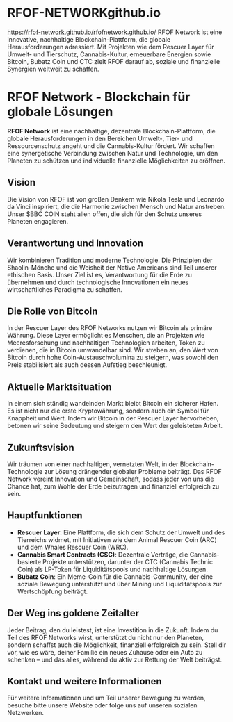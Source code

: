 # RFOF-NETWORKgithub.io
https://rfof-network.github.io/rfofnetwork.github.io/
RFOF Network ist eine innovative, nachhaltige Blockchain-Plattform, die globale Herausforderungen adressiert. Mit Projekten wie dem Rescuer Layer für Umwelt- und Tierschutz, Cannabis-Kultur, erneuerbare Energien sowie Bitcoin, Bubatz Coin und CTC zielt RFOF darauf ab, soziale und finanzielle Synergien weltweit zu schaffen.
# RFOF Network - Blockchain für globale Lösungen

**RFOF Network** ist eine nachhaltige, dezentrale Blockchain-Plattform, die globale Herausforderungen in den Bereichen Umwelt-, Tier- und Ressourcenschutz angeht und die Cannabis-Kultur fördert. Wir schaffen eine synergetische Verbindung zwischen Natur und Technologie, um den Planeten zu schützen und individuelle finanzielle Möglichkeiten zu eröffnen.

## Vision

Die Vision von RFOF ist von großen Denkern wie Nikola Tesla und Leonardo da Vinci inspiriert, die die Harmonie zwischen Mensch und Natur anstreben. Unser $BBC COIN steht allen offen, die sich für den Schutz unseres Planeten engagieren.

## Verantwortung und Innovation

Wir kombinieren Tradition und moderne Technologie. Die Prinzipien der Shaolin-Mönche und die Weisheit der Native Americans sind Teil unserer ethischen Basis. Unser Ziel ist es, Verantwortung für die Erde zu übernehmen und durch technologische Innovationen ein neues wirtschaftliches Paradigma zu schaffen.

## Die Rolle von Bitcoin

In der Rescuer Layer des RFOF Networks nutzen wir Bitcoin als primäre Währung. Diese Layer ermöglicht es Menschen, die an Projekten wie Meeresforschung und nachhaltigen Technologien arbeiten, Token zu verdienen, die in Bitcoin umwandelbar sind. Wir streben an, den Wert von Bitcoin durch hohe Coin-Austauschvolumina zu steigern, was sowohl den Preis stabilisiert als auch dessen Aufstieg beschleunigt.

## Aktuelle Marktsituation

In einem sich ständig wandelnden Markt bleibt Bitcoin ein sicherer Hafen. Es ist nicht nur die erste Kryptowährung, sondern auch ein Symbol für Knappheit und Wert. Indem wir Bitcoin in der Rescuer Layer hervorheben, betonen wir seine Bedeutung und steigern den Wert der geleisteten Arbeit.

## Zukunftsvision

Wir träumen von einer nachhaltigen, vernetzten Welt, in der Blockchain-Technologie zur Lösung drängender globaler Probleme beiträgt. Das RFOF Network vereint Innovation und Gemeinschaft, sodass jeder von uns die Chance hat, zum Wohle der Erde beizutragen und finanziell erfolgreich zu sein.

## Hauptfunktionen

- **Rescuer Layer**: Eine Plattform, die sich dem Schutz der Umwelt und des Tierreichs widmet, mit Initiativen wie dem Animal Rescuer Coin (ARC) und dem Whales Rescuer Coin (WRC).
- **Cannabis Smart Contracts (CSC)**: Dezentrale Verträge, die Cannabis-basierte Projekte unterstützen, darunter der CTC (Cannabis Technic Coin) als LP-Token für Liquiditätspools und nachhaltige Lösungen.
- **Bubatz Coin**: Ein Meme-Coin für die Cannabis-Community, der eine soziale Bewegung unterstützt und über Mining und Liquiditätspools zur Wertschöpfung beiträgt.

## Der Weg ins goldene Zeitalter

Jeder Beitrag, den du leistest, ist eine Investition in die Zukunft. Indem du Teil des RFOF Networks wirst, unterstützt du nicht nur den Planeten, sondern schaffst auch die Möglichkeit, finanziell erfolgreich zu sein. Stell dir vor, wie es wäre, deiner Familie ein neues Zuhause oder ein Auto zu schenken – und das alles, während du aktiv zur Rettung der Welt beiträgst.

## Kontakt und weitere Informationen

Für weitere Informationen und um Teil unserer Bewegung zu werden, besuche bitte unsere Website oder folge uns auf unseren sozialen Netzwerken.
